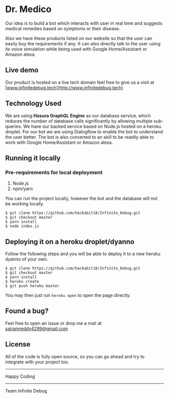 # Dr. Medico
Our idea is to build a bot which interacts with user in real time and suggests medical remedies based on symptoms or their disease.

Also we have these products listed on our website so that the user can easily buy the requirements if any.
It can also directly talk to the user using its voice simulation while being used with Google Home/Assistant or Amazon alexa.

## Live demo
Our product is hosted on a live tech domain feel free to give us a visit at [www.infinitedebug.tech](http://www.infinitedebug.tech)

## Technology Used
We are using **Hasura GraphQL Engine** as our database service, which reduces the number of database calls significantly by allowing multiple sub-queries.
We have our backed service based on Node.js hosted on a heroku droplet.
For our bot we are using Dialogflow to enable the bot to understand the user better.
The bot is also converted to an skill to be readily able to work with Google Home/Assistant or Amazon alexa.

## Running it locally
### Pre-requirements for local deployment
1. Node.js
2. npm/yarn

You can run the project locally, however the bot and the database will not be working locally.
```
$ git clone https://github.com/hackabit18/Infinite_Debug.git
$ git checkout master
$ yarn install
$ node index.js
```

## Deploying it on a heroku droplet/dyanno
Follow the following steps and you will be able to deploy it to a new heroku dyanno of your own.
```
$ git clone https://github.com/hackabit18/Infinite_Debug.git
$ git checkout master
$ yarn install
$ heroku create
$ git push heroku master
```

You may then just run `heroku open` to open the page directly.
## Found a bug?
Feel free to open an issue or drop me a mail at sairamreddy4299@gmail.com

## License
All of the code is fully open source, so you can go ahead and try to integrate with your project too.

______________________________________________________________________________________________________________
Happy Coding

______________________________________________________________________________________________________________

Team Infinite Debug

